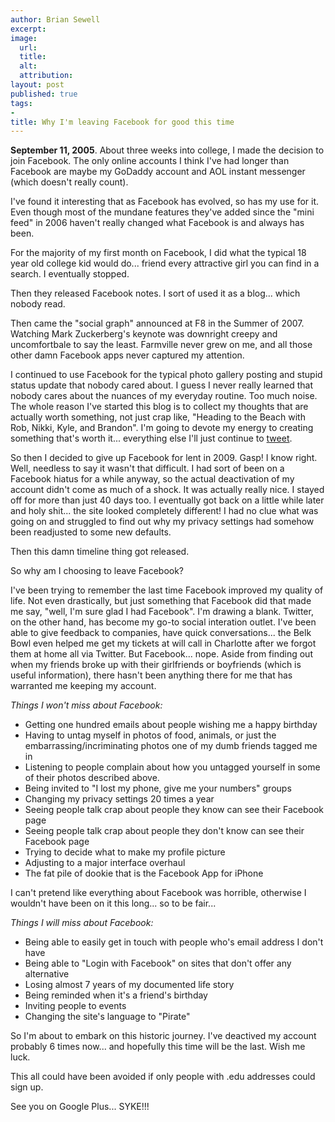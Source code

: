 ```yaml
---
author: Brian Sewell
excerpt:
image:
  url:
  title:
  alt:
  attribution:
layout: post
published: true
tags:
-
title: Why I'm leaving Facebook for good this time
---
```


**September 11, 2005**.  About three weeks into college, I made the decision to join Facebook.  The only online accounts I think I've had longer than Facebook are maybe my GoDaddy account and AOL instant messenger (which doesn't really count).

I've found it interesting that as Facebook has evolved, so has my use for it.  Even though most of the mundane features they've added since the "mini feed" in 2006 haven't really changed what Facebook is and always has been.

For the majority of my first month on Facebook, I did what the typical 18 year old college kid would do... friend every attractive girl you can find in a search.  I eventually stopped.

Then they released Facebook notes.  I sort of used it as a blog... which nobody read.

Then came the "social graph" announced at F8 in the Summer of 2007.  Watching Mark Zuckerberg's keynote was downright creepy and uncomfortbale to say the least.  Farmville never grew on me, and all those other damn Facebook apps never captured my attention.

I continued to use Facebook for the typical photo gallery posting and stupid status update that nobody cared about.  I guess I never really learned that nobody cares about the nuances of my everyday routine.  Too much noise.  The whole reason I've started this blog is to collect my thoughts that are actually worth something, not just crap like, "Heading to the Beach with Rob, Nikki, Kyle, and Brandon".  I'm going to devote my energy to creating something that's worth it... everything else I'll just continue to <a href="http://www.twitter.com/bwsewell">tweet</a>.

So then I decided to give up Facebook for lent in 2009.  Gasp!  I know right.  Well, needless to say it wasn't that difficult.  I had sort of been on a Facebook hiatus for a while anyway, so the actual deactivation of my account didn't come as much of a shock.  It was actually really nice.  I stayed off for more than just 40 days too.  I eventually got back on a little while later and holy shit... the site looked completely different!  I had no clue what was going on and struggled to find out why my privacy settings had somehow been readjusted to some new defaults.

Then this damn timeline thing got released.

So why am I choosing to leave Facebook?

I've been trying to remember the last time Facebook improved my quality of life.  Not even drastically, but just something that Facebook did that made me say, "well, I'm sure glad I had Facebook".  I'm drawing a blank.  Twitter, on the other hand, has become my go-to social interation outlet.  I've been able to give feedback to companies, have quick conversations... the Belk Bowl even helped me get my tickets at will call in Charlotte after we forgot them at home all via Twitter.  But Facebook... nope.  Aside from finding out when my friends broke up with their girlfriends or boyfriends (which is useful information), there hasn't been anything there for me that has warranted me keeping my account.

*Things I won't miss about Facebook:*
* Getting one hundred emails about people wishing me a happy birthday
* Having to untag myself in photos of food, animals, or just the embarrassing/incriminating photos one of my dumb friends tagged me in
* Listening to people complain about how you untagged yourself in some of their photos described above.
* Being invited to "I lost my phone, give me your numbers" groups
* Changing my privacy settings 20 times a year
* Seeing people talk crap about people they know can see their Facebook page
* Seeing people talk crap about people they don't know can see their Facebook page
* Trying to decide what to make my profile picture
* Adjusting to a major interface overhaul
* The fat pile of dookie that is the Facebook App for iPhone

I can't pretend like everything about Facebook was horrible, otherwise I wouldn't have been on it this long... so to be fair...

*Things I will miss about Facebook:*
* Being able to easily get in touch with people who's email address I don't have
* Being able to "Login with Facebook" on sites that don't offer any alternative
* Losing almost 7 years of my documented life story
* Being reminded when it's a friend's birthday
* Inviting people to events
* Changing the site's language to "Pirate"

So I'm about to embark on this historic journey.  I've deactived my account probably 6 times now... and hopefully this time will be the last.  Wish me luck.

This all could have been avoided if only people with .edu addresses could sign up.

See you on Google Plus... SYKE!!!

